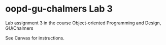 # oopd-gu-chalmers Lab 3
Lab assignment 3 in the course Object-oriented Programming and Design, GU/Chalmers

See Canvas for instructions.
